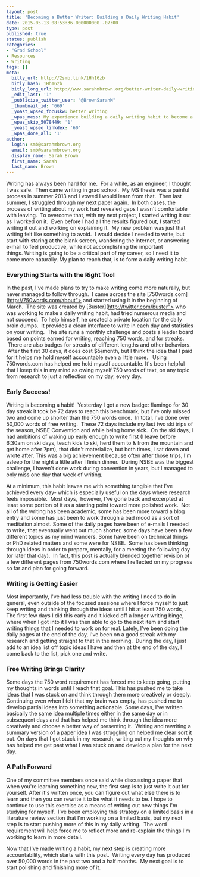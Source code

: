 ```yaml
---
layout: post
title: 'Becoming a Better Writer: Building a Daily Writing Habit'
date: 2015-05-13 08:53:36.000000000 -07:00
type: post
published: true
status: publish
categories:
- "Grad School"
- Resources
- Writing
tags: []
meta:
  bitly_url: http://2smb.link/1Hh16zb
  bitly_hash: 1Hh16zb
  bitly_long_url: http://www.sarahmbrown.org/better-writer-daily-writing-habit/
  _edit_last: '1'
  _publicize_twitter_user: "@BrownSarahM"
  _thumbnail_id: '669'
  _yoast_wpseo_focuskw: better writing
  _wpas_mess: My experience building a daily writing habit to become a better writer
  _wpas_skip_5078449: '1'
  _yoast_wpseo_linkdex: '60'
  _wpas_done_all: '1'
author:
  login: smb@sarahmbrown.org
  email: smb@sarahmbrown.org
  display_name: Sarah Brown
  first_name: Sarah
  last_name: Brown
---
```



Writing has always been hard for me.  For a while, as an engineer, I thought I was safe.  Then came writing in grad school.  My MS thesis was a painful process in summer 2013 and I vowed I would learn from that.  Then last summer, I struggled through my next paper again.  In both cases, the process of writing about my work had revealed gaps I wasn't comfortable with leaving.  To overcome that, with my next project, I started writing it out as I worked on it.  Even before I had all the results figured out, I started writing it out and working on explaining it.  My new problem was just that writing felt like something to avoid.  I would decide I needed to write, but start with staring at the blank screen, wandering the internet, or answering e-mail to feel productive, while not accomplishing the important things. Writing is going to be a critical part of my career, so I need it to come more naturally. My plan to reach that, is to form a daily writing habit.



### Everything Starts with the Right Tool
In the past, I've made plans to try to make writing come more naturally, but never managed to follow through.  I came across the site [750words.com](http://750words.com/about"> and started using it in the beginning of March.  The site was created by [Buster](http://twitter.com/buster"> who was working to make a daily writing habit, had tried numerous media and not succeed.  To help himself, he created a private location for the daily brain dumps.  It provides a clean interface to write in each day and statistics on your writing.  The site runs a monthly challenge and posts a leader board based on points earned for writing, reaching 750 words, and for streaks.  There are also badges for streaks of different lengths and other behaviors.  After the first 30 days, it does cost $5/month, but I think the idea that I paid for it helps me hold myself accountable even a little more.   Using 750words.com has helped me hold myself accountable. It's been helpful that I keep this in my mind as owing myself 750 words of text, on any topic from research to just a reflection on my day, every day.

### Early Success!


Writing is becoming a habit!  Yesterday I got a new badge: flamingo for 30 day streak it took be 72 days to reach this benchmark, but I've only missed two and come up shorter than the 750 words once.  In total, I've done over 50,000 words of free writing.  These 72 days include my last two ski trips of the season, NSBE Convention and while being home sick.  On the ski days, I had ambitions of waking up early enough to write first (I leave before 6:30am on ski days, teach kids to ski, herd them to & from the mountain and get home after 7pm), that didn't materialize, but both times, I sat down and wrote after. This was a big achievement because often after those trips, I'm asleep for the night a little after I finish dinner.  During NSBE was the biggest challenge, I haven't done work during convention in years, but I managed to only miss one day that week of writing.



At a minimum, this habit leaves me with something tangible that I've achieved every day- which is especially useful on the days where research feels impossible.  Most days,  however, I've gone back and excerpted at least some portion of it as a starting point toward more polished work.  Not all of the writing has been academic, some has been more toward a blog entry and some has just been to work through a bad mood as a sort of meditation almost. Some of the daily pages have been of e-mails I needed to write, that eventually went out much shorter, some days have been a few different topics as my mind wanders. Some have been on technical things or PhD related matters and some were for NSBE.  Some has been thinking through ideas in order to prepare, mentally, for a meeting the following day (or later that day).  In fact, this post is actually blended together revision of a few different pages from 750words.com where I reflected on my progress so far and plan for going forward.

### Writing is Getting Easier
Most importantly, I've had less trouble with the writing I need to do in general, even outside of the focused sessions where I force myself to just keep writing and thinking through the ideas until I hit at least 750 words, . The first few days I did this early and it kicked off a longer writing binge, where when I got into it I was then able to go to the next item and start writing things that I needed to work on for real. Lately, I've been doing the daily pages at the end of the day, I've been on a good streak with my research and getting straight to that in the morning.  During the day, I just add to an idea list off topic ideas I have and then at the end of the day, I come back to the list, pick one and write.

### Free Writing Brings Clarity

Some days the 750 word requirement has forced me to keep going, putting my thoughts in words until I reach that goal. This has pushed me to take ideas that I was stuck on and think through them more creatively or deeply. Continuing even when I felt that my brain was empty, has pushed me to develop partial ideas into something actionable. Some days, I've written basically the same idea multiple times either in the same day or in subsequent days and that has helped me think through the idea more creatively and choose a better way of presenting it.  Writing and rewriting a summary version of a paper idea I was struggling on helped me clear sort it out. On days that I got stuck in my research, writing out my thoughts on why has helped me get past what I was stuck on and develop a plan for the next day.

### A Path Forward
One of my committee members once said while discussing a paper that when you're learning something new, the first step is to just write it out for yourself. After it's written once, you can figure out what else there is to learn and then you can rewrite it to be what it needs to be. I hope to continue to use this exercise as a means of writing out new things I'm studying for myself.  I've been employing this strategy on a limited basis in a literature review section that I'm working on a limited basis, but my next step is to start pushing more of this in my daily writing.  The word requirement will help force me to reflect more and re-explain the things I'm working to learn in more detail.

Now that I've made writing a habit, my next step is creating more accountability, which starts with this post.  Writing every day has produced over 50,000 words in the past two and a half months.  My next goal is to start polishing and finishing more of it.
